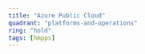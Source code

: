 ```yaml
---
title: "Azure Public Cloud"
quadrant: "platforms-and-operations"
ring: "hold"
tags: [hmpps]
---
```



